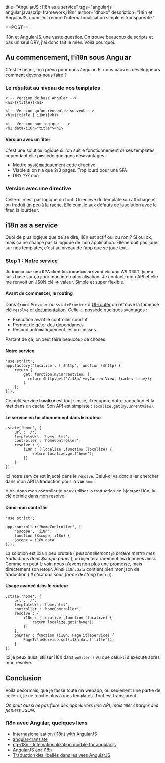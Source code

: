 title="AngularJS : i18n as a service"
tags="angularjs angular,javascript,framework,i18n"
author="dhoko"
description="i18n et AngularJS, comment rendre l'internationalisation simple et transparente."

==POST==

i18n et AngularJS, une vaste question. On trouve beaucoup de scripts et pas un seul DRY, j'ai donc fait le mien. Voilà pourquoi.

## Au commencement, l'i18n sous Angular

C'est le néant, rien prévu pour dans Angular. Et nous pauvres développeurs comment devons-nous faire ?

### Le résultat au niveau de nos templates

```
<!-- Version de base Angular -->
<h1>{{title}}<h1>

<!-- Version qu'on rencontre souvent -->
<h1>{{title | i18n}}<h1>

<!-- Version non logique  -->
<h1 data-i18n="title"><h1>
```

#### Version avec un filter

C'est une solution logique si l'on suit le fonctionnement de ses templates, cependant elle possède quelques désavantages :

- Mettre systématiquement cette directive
- Viable si on n'a que 2/3 pages. Trop lourd pour une SPA
- DRY ??? non

### Version avec une directive

Celle-ci n'est pas logique du tout. On enlève du template son affichage et on traduit un peu à [la rache](http://byatoo.com/la-rache/index.php?p=page&name=presentation&id=2&PHPSESSID=cd8hoks49dberr256sntlmpn27 "la rache"). Elle cumule aux défauts de la solution avec le fiter, la lourdeur.

## i18n as a service

Quoi de plus logique que de se dire, i18n est actif oui ou non ? Si oui ok, mais ça ne change pas la logique de mon application. Elle ne doit pas jouer sur nos templates, c'est au niveau de l'app que se joue tout.

### Step 1 : Notre service

Je bosse sur une SPA dont les données arrivent via une API REST, je me suis basé sur ça pour mon internationalisation. Je contacte mon API et elle me renvoit un JSON clé => valeur. Simple et super flexible.

#### Avant de commencer, le routing

Dans `$routeProvider` ou `$stateProvider` d'[UI-router](https://github.com/angular-ui/ui-router "UI-Router for Nested Routing by the AngularUI Team!") on retrouve la fameuse clé `resolve` [cf documentation](https://github.com/angular-ui/ui-router/wiki/Quick-Reference#resolve "About resolve - UI router AngularJS"). Celle-ci possède quelques avantages :
- Exécution avant le controller courant
- Permet de gérer des dépendances
- Résoud automatiquement les promesses

Partant de ça, on peut faire beaucoup de choses.

#### Notre service

```
'use strict';
app.factory('localize', ['$http', function ($http) {
    return {
        get: function(myCurrentView) {
          return $http.get('/i18n/'+myCurrentView, {cache: true});
        }
    };
}]);
```

Ce petit service **localize** est tout simple, il récupère notre traduction et la met dans un cache. Son API est simpliste : `localize.get(myCurrentView)`.

#### Le service en fonctionnement dans le routeur

```
.state('home', {
	url : '/',
	templateUrl: 'home.html',
	controller : 'homeController',
	resolve : {
		i18n : ['localize',function (localize) {
			return localize.get('home');
		}]
	}
})
```

Ici notre service est injecté dans le `resolve`. Celui-ci va donc aller chercher dans mon API la traduction pour la vue `home`.

Ainsi dans mon controller je peux utiliser la traduction en injectant i18n, la clé définie dans mon resolve.

#### Dans mon controller

```
'use strict';

app.controller("homeController", [
	'$scope', 'i18n', 
	function ($scope, i18n) {
    $scope = i18n.data
}]);
```

La solution est ici un peu brutale ( *personnellement je préfère mettre mes traductions dans $scope.panel* ), on injectera rarement les données ainsi.
Comme on peut le voir, nous n'avons non plus une promesse, mais directement son retour. Ainsi `i18n.data` contient bien mon json de traduction ( *Il n'est pas sous forme de string* hein :)).

#### Usage avancé dans le routeur

```
.state('home', {
	url : '/',
	templateUrl: 'home.html',
	controller : 'homeController',
	resolve : {
		i18n : ['localize',function (localize) {
			return localize.get('home');
		}]
	},
	onEnter : function (i18n, PageTitleService) {
		PageTitleService.set(i18n.data['title']);
	}
})
```

Ici je peux aussi utiliser i18n dans `onEnter()` vu que celui-ci s'exécute après mon resolve.

## Conclusion

Voilà désormais, que je fasse toute ma webapp, ou seulement une partie de celle-ci, je ne touche plus à mes templates. Tout est transparent. 

*On peut aussi ne pas faire des appels vers une API, mais aller charger des fichiers JSON*.

### I18n avec Angular, quelques liens

- [Internazionalization (i18n) with AngularJS](http://blog.brunoscopelliti.com/internazionalization-i18n-with-angularjs)
- [angular-translate](https://github.com/PascalPrecht/angular-translate)
- [ng-i18n - Internationalization module for angular.js](https://github.com/gertn/ng-i18n)
- [AngularJS and i18n](https://coderwall.com/p/uyrtpq)
- [Traduction des libellés dans les vues AngularJS](http://www.frangular.com/2012/12/traduction-des-libelles-dans-les-vues-angularjs.html)

